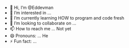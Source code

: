 - 👋 Hi, I’m @Eddevman
- 👀 I’m interested in ...
- 🌱 I’m currently learning HOW to program and code fresh
- 💞️ I’m looking to collaborate on ...
- 📫 How to reach me ... Not yet
- 😄 Pronouns: ... He
- ⚡ Fun fact: ... 

<!---
Eddevman/Eddevman is a ✨ special ✨ repository because its `README.md` (this file) appears on your GitHub profile.
You can click the Preview link to take a look at your changes.
--->
